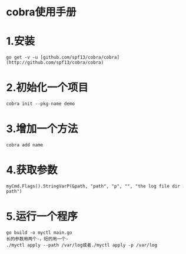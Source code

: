 # cobra使用手册
# 1.安装
    go get -v -u [github.com/spf13/cobra/cobra](http://github.com/spf13/cobra/cobra)
# 2.初始化一个项目
    cobra init --pkg-name demo
# 3.增加一个方法
    cobra add name
# 4.获取参数
    myCmd.Flags().StringVarP(&path, "path", "p", "", "the log file dir path")
# 5.运行一个程序
    go build -o myctl main.go
    长的参数用两个-，短的用一个-
    ./myctl apply --path /var/log或者./myctl apply -p /var/log
    
    